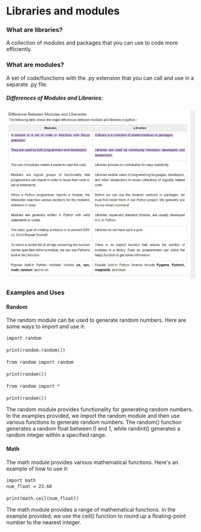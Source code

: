 # Libraries and modules

### What are libraries?

A collection of modules and packages that you can use to code more efficiently.

### What are modules?

A set of code/functions with the .py extension that you can call and use in a separate .py file.

##### Differences of Modules and Libraries:

![libraries vs modules.jpg](libraries%20vs%20modules.jpg)

### Examples and Uses

#### **Random**
The random module can be used to generate random numbers. Here are some ways to import and use it:
~~~
import random

print(random.random())

from random import random

print(random())

from random import *

print(random())
~~~
The random module provides functionality for generating random numbers. In the examples provided, we import the random module and then use various functions to generate random numbers. The random() function generates a random float between 0 and 1, while randint() generates a random integer within a specified range.
#### **Math**
The math module provides various mathematical functions. Here's an example of how to use it:
~~~
import math
num_float = 23.66

print(math.ceil(num_float))
~~~
The math module provides a range of mathematical functions. In the example provided, we use the ceil() function to round up a floating-point number to the nearest integer.




